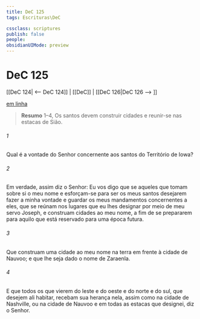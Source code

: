 ```yaml
---
title: DeC 125
tags: Escrituras\DeC

cssclass: scriptures
publish: false
people:
obsidianUIMode: preview
---
```


# DeC 125
[[DeC 124| <-- DeC 124]] | [[DeC]] | [[DeC 126|DeC 126 --> ]]

[em linha](https://churchofjesuschrist.org/study/scriptures/dc-testament/dc/125?lang=por)

> __Resumo__
1–4, Os santos devem construir cidades e reunir-se nas estacas de Sião.

###### 1 
Qual é a vontade do Senhor concernente aos santos do Território de Iowa?

###### 2 
Em verdade, assim diz o Senhor: Eu vos digo que se aqueles que tomam sobre si o meu nome e esforçam-se para ser os meus santos desejarem fazer a minha vontade e guardar os meus mandamentos concernentes a eles, que se reúnam nos lugares que eu lhes designar por meio de meu servo Joseph, e construam cidades ao meu nome, a fim de se prepararem para aquilo que está reservado para uma época futura.

###### 3 
Que construam uma cidade ao meu nome na terra em frente à cidade de Nauvoo; e que lhe seja dado o nome de Zaraenla.

###### 4 
E que todos os que vierem do leste e do oeste e do norte e do sul, que desejem ali habitar, recebam sua herança nela, assim como na cidade de Nashville, ou na cidade de Nauvoo e em todas as estacas que designei, diz o Senhor.

